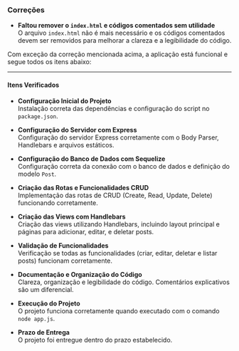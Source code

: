 ### Correções

- **Faltou remover o `index.html` e códigos comentados sem utilidade**  
  O arquivo `index.html` não é mais necessário e os códigos comentados devem ser removidos para melhorar a clareza e a legibilidade do código.

Com exceção da correção mencionada acima, a aplicação está funcional e segue todos os itens abaixo:

---

#### Itens Verificados

- **Configuração Inicial do Projeto**  
  Instalação correta das dependências e configuração do script no `package.json`.

- **Configuração do Servidor com Express**  
  Configuração do servidor Express corretamente com o Body Parser, Handlebars e arquivos estáticos.

- **Configuração do Banco de Dados com Sequelize**  
  Configuração correta da conexão com o banco de dados e definição do modelo `Post`.

- **Criação das Rotas e Funcionalidades CRUD**  
  Implementação das rotas de CRUD (Create, Read, Update, Delete) funcionando corretamente.

- **Criação das Views com Handlebars**  
  Criação das views utilizando Handlebars, incluindo layout principal e páginas para adicionar, editar, e deletar posts.

- **Validação de Funcionalidades**  
  Verificação se todas as funcionalidades (criar, editar, deletar e listar posts) funcionam corretamente.

- **Documentação e Organização do Código**  
  Clareza, organização e legibilidade do código. Comentários explicativos são um diferencial.

- **Execução do Projeto**  
  O projeto funciona corretamente quando executado com o comando `node app.js`.

- **Prazo de Entrega**  
  O projeto foi entregue dentro do prazo estabelecido.
